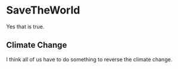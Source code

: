 # SaveTheWorld

Yes that is true.

## Climate Change

I think all of us have to do something to 
reverse the climate change.

